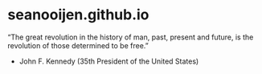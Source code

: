 # seanooijen.github.io
“The great revolution in the history of man, past, present and future, is the revolution
of those determined to be free.”
- John F. Kennedy (35th President of the United States)
